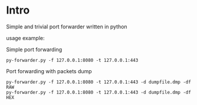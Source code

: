 # Intro
Simple and trivial port forwarder written in python

usage example:

Simple port forwarding

    py-forwarder.py -f 127.0.0.1:8080 -t 127.0.0.1:443

Port forwarding with packets dump

    py-forwarder.py -f 127.0.0.1:8080 -t 127.0.0.1:443 -d dumpfile.dmp -df RAW
    py-forwarder.py -f 127.0.0.1:8080 -t 127.0.0.1:443 -d dumpfile.dmp -df HEX
